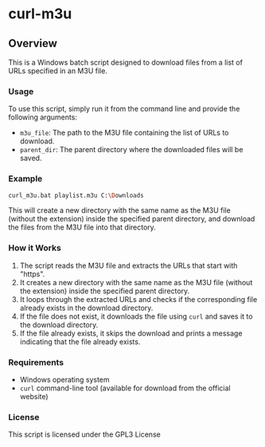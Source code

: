 curl-m3u
================

Overview
--------

This is a Windows batch script designed to download files from a list of URLs specified in an M3U file.

### Usage

To use this script, simply run it from the command line and provide the following arguments:

* `m3u_file`: The path to the M3U file containing the list of URLs to download.
* `parent_dir`: The parent directory where the downloaded files will be saved.

### Example

```bash
curl_m3u.bat playlist.m3u C:\Downloads
```
This will create a new directory with the same name as the M3U file (without the extension) inside the specified parent directory, and download the files from the M3U file into that directory.

### How it Works

1. The script reads the M3U file and extracts the URLs that start with "https".
2. It creates a new directory with the same name as the M3U file (without the extension) inside the specified parent directory.
3. It loops through the extracted URLs and checks if the corresponding file already exists in the download directory.
4. If the file does not exist, it downloads the file using `curl` and saves it to the download directory.
5. If the file already exists, it skips the download and prints a message indicating that the file already exists.

### Requirements

* Windows operating system
* `curl` command-line tool (available for download from the official website)

### License

This script is licensed under the GPL3 License
